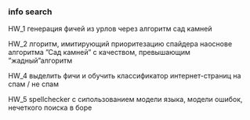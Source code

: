 ### info search

HW_1 генерация фичей из урлов через алгоритм сад камней

HW_2 лгоритм, имитирующий приоритезацию спайдера наоснове алгоритма ”Сад камней” с качеством, превышающим ”жадный”алгоритм

HW_4 выделить фичи и обучить классификатор интернет-страниц на спам / не спам

HW_5 spellchecker с сипользованием модели языка, модели ошибок, нечеткого поиска в боре